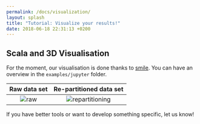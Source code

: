 ```yaml
---
permalink: /docs/visualization/
layout: splash
title: "Tutorial: Visualize your results!"
date: 2018-06-18 22:31:13 +0200
---
```


## Scala and 3D Visualisation

For the moment, our visualisation is done thanks to [smile](https://github.com/haifengl/smile). You can have an overview in the `examples/jupyter` folder.

| Raw data set | Re-partitioned data set |
|:---------:|:---------:|
| ![raw](https://github.com/astrolabsoftware/spark3D/blob/master/examples/jupyter/images/myOnionFigRaw.png) | ![repartitioning](https://github.com/astrolabsoftware/spark3D/blob/master/examples/jupyter/images/myOnionFig.png)|

If you have better tools or want to develop something specific, let us know!
